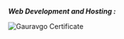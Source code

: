 ***Web Development and Hosting :***

![Gauravgo Certificate](https://github.com/marufofficial670/Internship-Certifications/assets/143602093/3aa5246d-9918-4551-bb65-93d05369580c)
